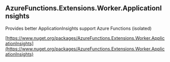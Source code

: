 ## AzureFunctions.Extensions.Worker.ApplicationInsights

Provides better ApplicationInsights support Azure Functions (isolated)

[https://www.nuget.org/packages/AzureFunctions.Extensions.Worker.ApplicationInsights](https://www.nuget.org/packages/AzureFunctions.Extensions.Worker.ApplicationInsights)